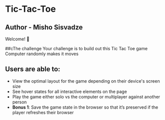 # Tic-Tac-Toe

## Author - Misho Sisvadze
Welcome! 👋

##cThe challenge
Your challenge is to build out this Tic Tac Toe game 
Computer randomly makes it moves

## Users are able to:
- View the optimal layout for the game depending on their device's screen size
- See hover states for all interactive elements on the page
- Play the game either solo vs the computer or multiplayer against another person
- **Bonus 1**: Save the game state in the browser so that it’s preserved if the player refreshes their browser
